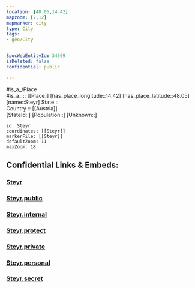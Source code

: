 ```yaml
---
location: [48.05,14.42] 
mapzoom: [7,12] 
mapmarker: city 
type: City
tags:
- geo/City


SpocWebEntityId: 34569
isDeleted: false
confidential: public

---
```

#is_a_/Place  
#is_a_ :: [[Place]] 
[has_place_longitude::14.42] 
[has_place_latitude::48.05] 
[name::Steyr] 
State ::  
Country :: [[Austria]]  
[StateId::] 
[Population::] 
[Unknown::] 


```leaflet
id: Steyr
coordinates: [[Steyr]] 
markerFile: [[Steyr]] 
defaultZoom: 11 
maxZoom: 18
```


## Confidential Links & Embeds: 

### [Steyr](/_Standards/Earth/Continent/Europe/Europe~Central/Austria/Austrias_States/Oberösterreich/City/Steyr.md) 

### [Steyr.public](/_public/Earth/Continent/Europe/Europe~Central/Austria/Austrias_States/Oberösterreich/City/Steyr.public.md) 

### [Steyr.internal](/_internal/Earth/Continent/Europe/Europe~Central/Austria/Austrias_States/Oberösterreich/City/Steyr.internal.md) 

### [Steyr.protect](/_protect/Earth/Continent/Europe/Europe~Central/Austria/Austrias_States/Oberösterreich/City/Steyr.protect.md) 

### [Steyr.private](/_private/Earth/Continent/Europe/Europe~Central/Austria/Austrias_States/Oberösterreich/City/Steyr.private.md) 

### [Steyr.personal](/_personal/Earth/Continent/Europe/Europe~Central/Austria/Austrias_States/Oberösterreich/City/Steyr.personal.md) 

### [Steyr.secret](/_secret/Earth/Continent/Europe/Europe~Central/Austria/Austrias_States/Oberösterreich/City/Steyr.secret.md)

